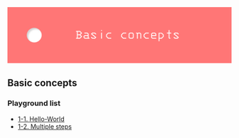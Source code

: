 ![banner](../assets/basic-concept.png)

## Basic concepts

### Playground list
* [1-1. Hello-World](https://github.com/smoothbear/workflow-playground/tree/main/1.%20Basic%20concepts/1-1.%20Hello-World)
* [1-2. Multiple steps](https://github.com/smoothbear/workflow-playground/tree/main/1.%20Basic%20concepts/1-2.%20Multiple%20steps)